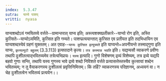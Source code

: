 ```yaml
---
index:  5.3.47
sutra:  याप्ये पाशप्
vritti:  nyasa
---
```


याप्यशब्दोऽयं गमयितव्ये वर्त्तते--ग्रामान्तरात् याप्य इति; अस्त्यशक्यप्रतीकारे--याप्यो रोग इति, अस्ति कुत्सिते--याप्योऽयमिति, कुत्सित इति गम्यते। पाशप्प्रत्ययान्तात् कुत्सित एव प्रतीयत इति तदभिधायिन एव याप्यशब्दस्येवं ग्रहणं युक्ततम्। अत एवाह--`याप्यः कुत्सित इत्युच्यते` इति याप्यन्ते=अपनीयन्ते तस्माद्गुणा इति याप्यः, `कृत्यल्युटो बहुलम्` (3.3.113) इत्यपादाने कृत्यः।
`तत्र कस्मान्न भवति` इति। यद्यप्यसौ व्याकरणे प्रवीणः तथापि दुःशीलत्वाद्भवितव्यमेव तत्रेत्यभिप्रायः। `यस्य` इत्यादि। गुणो विशेषणम् द्रव्यं विशेष्यम्, तत्र द्रव्ये यद्यपि बहवो गुणाः सन्ति, तथापि यस्य गुणस्य भावे द्रव्ये शब्दो निविशते वर्त्तते प्रत्यासत्तेस्तस्यैव कुत्सायां शब्देन भवितव्यम्; न तु वैयाकरणस्य दुःशीलत्वं प्रवृत्तिनिमित्तम्। किं तर्हि? व्याकरणस्य परिज्ञानम्, अध्ययनं वा। न चेह दुःशीलत्वेन भवितव्यं प्रत्ययेन।।

